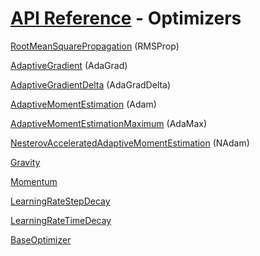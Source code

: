 # [API Reference](../API.md) - Optimizers

[RootMeanSquarePropagation](Optimizers/RootMeanSquarePropagation.md) (RMSProp)

[AdaptiveGradient](Optimizers/AdaptiveGradient.md) (AdaGrad)

[AdaptiveGradientDelta](Optimizers/AdaptiveGradientDelta.md) (AdaGradDelta)

[AdaptiveMomentEstimation](Optimizers/AdaptiveMomentEstimation.md) (Adam)

[AdaptiveMomentEstimationMaximum](Optimizers/AdaptiveMomentEstimationMaximum.md) (AdaMax)

[NesterovAcceleratedAdaptiveMomentEstimation](Optimizers/NesterovAcceleratedAdaptiveMomentEstimation.md) (NAdam)

[Gravity](Optimizers/Gravity.md)

[Momentum](Optimizers/Momentum.md)

[LearningRateStepDecay](Optimizers/LearningRateStepDecay.md)

[LearningRateTimeDecay](Optimizers/LearningRateTimeDecay.md)

[BaseOptimizer](Optimizers/BaseOptimizer.md)